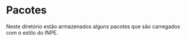 # Pacotes

Neste diretório estão armazenados alguns pacotes que são carregados com o estilo do INPE.
